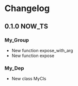 # Changelog

## 0.1.0 NOW_TS

### My_Group
- New function expose_with_arg
- New function expose
### My_Dep
- New class MyCls

